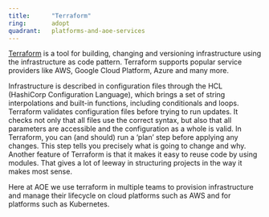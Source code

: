 ```yaml
---
title:      "Terraform"
ring:       adopt
quadrant:   platforms-and-aoe-services
---
```


[Terraform](https://www.terraform.io/) is a tool for building, changing and versioning infrastructure using the infrastructure as code pattern.
Terraform supports popular service providers like AWS, Google Cloud Platform, Azure and many more.

Infrastructure is described in configuration files through the HCL (HashiCorp Configuration Language), which brings a set of string interpolations and built-in functions, 
including conditionals and loops. Terraform validates configuration files before trying to run updates. It checks not only that all files use the correct syntax, 
but also that all parameters are accessible and the configuration as a whole is valid. In Terraform, you can (and should) run a ‘plan’ step before applying any changes. 
This step tells you precisely what is going to change and why.
Another feature of Terraform is that it makes it easy to reuse code by using modules. That gives a lot of leeway in structuring projects in the way it makes most sense.

Here at AOE we use terraform in multiple teams to provision infrastructure and manage their lifecycle on cloud platforms such as AWS and for platforms such as Kubernetes.
